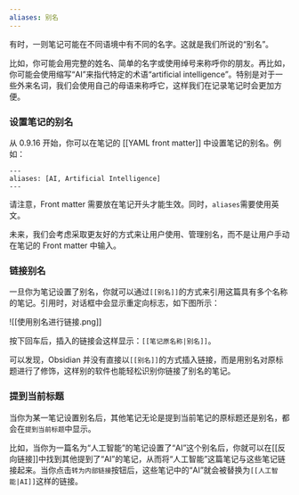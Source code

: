```yaml
---
aliases: 别名
---
```


有时，一则笔记可能在不同语境中有不同的名字。这就是我们所说的“别名”。

比如，你可能会用完整的姓名、简单的名字或使用绰号来称呼你的朋友。再比如，你可能会使用缩写“AI”来指代特定的术语“artificial intelligence”。特别是对于一些外来名词，我们会使用自己的母语来称呼它，这样我们在记录笔记时会更加方便。

### 设置笔记的别名

从 0.9.16 开始，你可以在笔记的 [[YAML front matter]] 中设置笔记的别名。例如：

```
---
aliases: [AI, Artificial Intelligence]
---
```

请注意，Front matter 需要放在笔记开头才能生效。同时，`aliases`需要使用英文。

未来，我们会考虑采取更友好的方式来让用户使用、管理别名，而不是让用户手动在笔记的 Front matter 中输入。

### 链接别名

一旦你为笔记设置了别名，你就可以通过`[[别名]]`的方式来引用这篇具有多个名称的笔记。引用时，对话框中会显示重定向标志，如下图所示：

![[使用别名进行链接.png]]

按下回车后，插入的链接会这样显示：`[[笔记原名称|别名]]`。

可以发现，Obsidian 并没有直接以`[[别名]]`的方式插入链接，而是用别名对原标题进行了修饰，这样别的软件也能轻松识别你链接了别名的笔记。

### 提到当前标题

当你为某一笔记设置别名后，其他笔记无论是提到当前笔记的原标题还是别名，都会在`提到当前标题`中显示。

比如，当你为一篇名为“人工智能”的笔记设置了“AI”这个别名后，你就可以在[[反向链接]]中找到其他提到了“AI”的笔记，从而将“人工智能”这篇笔记与这些笔记链接起来。当你点击`转为内部链接`按钮后，这些笔记中的“AI”就会被替换为`[[人工智能|AI]]`这样的链接。